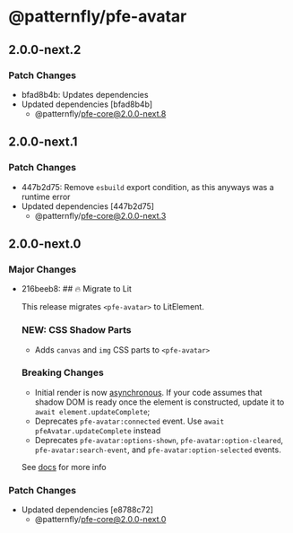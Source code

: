 # @patternfly/pfe-avatar

## 2.0.0-next.2

### Patch Changes

- bfad8b4b: Updates dependencies
- Updated dependencies [bfad8b4b]
  - @patternfly/pfe-core@2.0.0-next.8

## 2.0.0-next.1

### Patch Changes

- 447b2d75: Remove `esbuild` export condition, as this anyways was a runtime error
- Updated dependencies [447b2d75]
  - @patternfly/pfe-core@2.0.0-next.3

## 2.0.0-next.0

### Major Changes

- 216beeb8: ## 🔥 Migrate to Lit

  This release migrates `<pfe-avatar>` to LitElement.

  ### NEW: CSS Shadow Parts

  - Adds `canvas` and `img` CSS parts to `<pfe-avatar>`

  ### Breaking Changes

  - Initial render is now [asynchronous](https://lit.dev/docs/components/lifecycle/#reactive-update-cycle).
    If your code assumes that shadow DOM is ready once the element is constructed, update it to `await element.updateComplete`;
  - Deprecates `pfe-avatar:connected` event. Use `await pfeAvatar.updateComplete` instead
  - Deprecates `pfe-avatar:options-shown`, `pfe-avatar:option-cleared`, `pfe-avatar:search-event`, and `pfe-avatar:option-selected` events.

  See [docs](https://patternflyelements.org/components/avatar/) for more info

### Patch Changes

- Updated dependencies [e8788c72]
  - @patternfly/pfe-core@2.0.0-next.0
